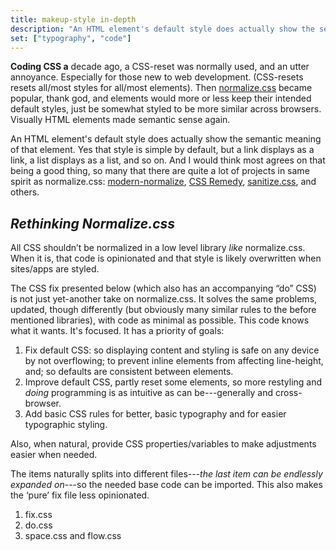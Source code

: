 ```yaml
---
title: makeup-style in-depth
description: "An HTML element's default style does actually show the semantic meaning of that element."
set: ["typography", "code"]
---
```


**Coding CSS a** decade ago, a CSS-reset was normally used, and an utter annoyance. Especially for those new to web development. (CSS-resets resets all/most styles for all/most elements). Then [normalize.css][nc] became popular, thank god, and elements would more or less keep their intended default styles, just be somewhat styled to be more similar across browsers. Visually HTML elements made semantic sense again.

An HTML element's default style does actually show the semantic meaning of that element. Yes that style is simple by default, but a link displays as a link, a list displays as a list, and so on. And I would think most agrees on that being a good thing, so many that there are quite a lot of projects in same spirit as normalize.css: [modern-normalize][mn], [CSS Remedy][cr], [sanitize.css][sc], and others.

## *Rethinking Normalize.css*

All CSS shouldn’t be normalized in a low level library *like* normalize.css. When it is, that code is opinionated and that style is likely overwritten when sites/apps are styled.

The CSS fix presented below (which also has an accompanying “do” CSS) is not just yet-another take on normalize.css. It solves the same problems, updated, though differently (but obviously many similar rules to the before mentioned libraries), with code as minimal as possible. This code knows what it wants. It's focused. It has a priority of goals:

1. Fix default CSS: so displaying content and styling is safe on any device by not overflowing; to prevent inline elements from affecting line-height, and; so defaults are consistent between elements.
2. Improve default CSS, partly reset some elements, so more restyling and *doing* programming is as intuitive as can be---generally and cross-browser.
3. Add basic CSS rules for better, basic typography and for easier typographic styling.

Also, when natural, provide CSS properties/variables to make adjustments easier when needed.

The items naturally splits into different files---*the last item can be endlessly expanded on*---so the needed base code can be imported. This also makes the ‘pure’ fix file less opinionated.

1. fix.css
2. do.css
3. space.css and flow.css

[amcr]: https://piccalil.li/blog/a-modern-css-reset/
[cc]: https://cube.fyi/
[cr]: https://github.com/jensimmons/cssremedy
[mn]: https://github.com/sindresorhus/modern-normalize
[ms]: https://some.makeup/style
[nc]: https://github.com/necolas/normalize.css/
[op]: https://open-props.style/
[sc]: https://github.com/csstools/sanitize.css
